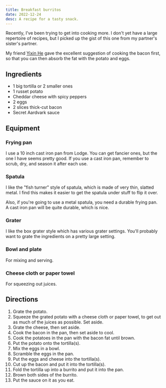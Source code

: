 ```yaml
---
title: Breakfast burritos
date: 2022-12-24
desc: A recipe for a tasty snack.
---
```


Recently, I've been trying to get into cooking more. I don't yet have a large repertoire of recipes, but I picked up the gist of this one from my partner's sister's partner.

My friend [Yixin He][yixin] gave the excellent suggestion of cooking the bacon first, so that you can then absorb the fat with the potato and eggs.

## Ingredients

- 1 big tortilla or 2 smaller ones
- 1 russet potato
- Cheddar cheese with spicy peppers
- 2 eggs
- 2 slices thick-cut bacon
- Secret Aardvark sauce

## Equipment

### Frying pan

I use a 10 inch cast iron pan from Lodge. You can get fancier ones, but the one I have seems pretty good. If you use a cast iron pan, remember to scrub, dry, and season it after each use.

### Spatula

I like the "fish turner" style of spatula, which is made of very thin, slatted metal. I find this makes it easier to get the spatula under stuff to flip it over.

Also, if you're going to use a metal spatula, you need a durable frying pan. A cast iron pan will be quite durable, which is nice.

### Grater

I like the box grater style which has various grater settings. You'll probably want to grate the ingredients on a pretty large setting.

### Bowl and plate

For mixing and serving.

### Cheese cloth or paper towel

For squeezing out juices.

## Directions

1. Grate the potato.
2. Squeeze the grated potato with a cheese cloth or paper towel, to get out as much of the juices as possible. Set aside.
3. Grate the cheese, then set aside.
4. Cook the bacon in the pan, then set aside to cool.
5. Cook the potatoes in the pan with the bacon fat until brown.
6. Put the potato onto the tortilla(s).
7. Mix the eggs in a bowl.
8. Scramble the eggs in the pan.
9. Put the eggs and cheese into the tortilla(s).
10. Cut up the bacon and put it into the tortilla(s).
11. Fold the tortilla up into a burrito and put it into the pan.
12. Brown both sides of the burrito.
13. Put the sauce on it as you eat.

[yixin]: https://yixinhe.me
